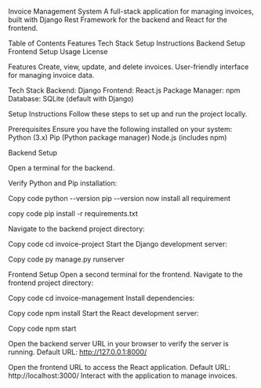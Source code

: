 Invoice Management System
A full-stack application for managing invoices, built with Django Rest Framework for the backend and React for the frontend.

Table of Contents
Features
Tech Stack
Setup Instructions
Backend Setup
Frontend Setup
Usage
License

Features
Create, view, update, and delete invoices.
User-friendly interface for managing invoice data.


Tech Stack
Backend: Django
Frontend: React.js
Package Manager: npm
Database: SQLite (default with Django)

Setup Instructions
Follow these steps to set up and run the project locally.

Prerequisites
Ensure you have the following installed on your system:
Python (3.x)
Pip (Python package manager)
Node.js (includes npm)


Backend Setup

Open a terminal for the backend.

Verify Python and Pip installation:

Copy code
python --version
pip --version
now install all requirement

copy code 
pip install -r requirements.txt


Navigate to the backend project directory:

Copy code
cd invoice-project
Start the Django development server:

Copy code
py manage.py runserver


Frontend Setup
Open a second terminal for the frontend.
Navigate to the frontend project directory:

Copy code
cd invoice-management
Install dependencies:

Copy code
npm install
Start the React development server:

Copy code
npm start

Open the backend server URL in your browser to verify the server is running.
Default URL: http://127.0.0.1:8000/

Open the frontend URL to access the React application.
Default URL: http://localhost:3000/
Interact with the application to manage invoices.





